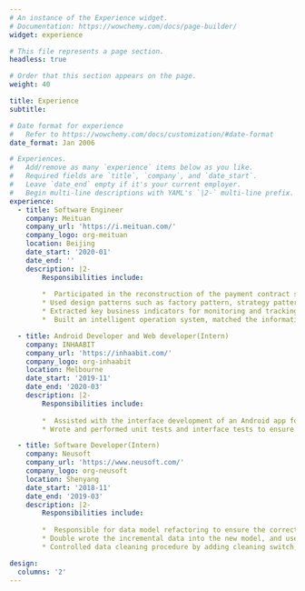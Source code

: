 ```yaml
---
# An instance of the Experience widget.
# Documentation: https://wowchemy.com/docs/page-builder/
widget: experience

# This file represents a page section.
headless: true

# Order that this section appears on the page.
weight: 40

title: Experience
subtitle:

# Date format for experience
#   Refer to https://wowchemy.com/docs/customization/#date-format
date_format: Jan 2006

# Experiences.
#   Add/remove as many `experience` items below as you like.
#   Required fields are `title`, `company`, and `date_start`.
#   Leave `date_end` empty if it's your current employer.
#   Begin multi-line descriptions with YAML's `|2-` multi-line prefix.
experience:
  - title: Software Engineer
    company: Meituan 
    company_url: 'https://i.meituan.com/'
    company_logo: org-meituan
    location: Beijing
    date_start: '2020-01'
    date_end: ''
    description: |2-
        Responsibilities include:
        
        *  Participated in the reconstruction of the payment contract software system and assisted in building the platform services of core capabilities - signing, cancellation, and authentication, which allowed future expansion
        * Used design patterns such as factory pattern, strategy pattern, SPI design, and chain of responsibility design pattern to abstract system public process, settled reusable modules, and regularized interface definition
        * Extracted key business indicators for monitoring and tracking the fluctuation of the system. Configured alarms to ensure that the reconstruction quality risk is minimized
        *  Built an intelligent operation system, matched the information in the resource database according to the keywords entered by users, and used the front-end page to display the retrieval results

  - title: Android Developer and Web developer(Intern) 
    company: INHAABIT 
    company_url: 'https://inhaabit.com/'
    company_logo: org-inhaabit
    location: Melbourne
    date_start: '2019-11'
    date_end: '2020-03'
    description: |2-
        Responsibilities include:
       
        *  Assisted with the interface development of an Android app for Augmented Reality (AR), project wireframing, CMS content management tasks, and HTML and CSS form building
        * Wrote and performed unit tests and interface tests to ensure the correctness of system functions. Collaborated with other developers to identify and alleviate several bugs and errors in software

  - title: Software Developer(Intern)
    company: Neusoft 
    company_url: 'https://www.neusoft.com/'
    company_logo: org-neusoft
    location: Shenyang
    date_start: '2018-11'
    date_end: '2019-03'
    description: |2-
        Responsibilities include:
       
        *  Responsible for data model refactoring to ensure the correctness and stability of the data. The data reconstruction strategy is to block the increment and wash the stock
        * Double wrote the incremental data into the new model, and use the monitoring tool to check the correctness of the data stream
        * Controlled data cleaning procedure by adding cleaning switch, breakpoint record, and RateLimter to the data cleaning system. If there is an anomaly in the cleaning process, connect the corresponding notification tool to ensure that the cleaning process can be sensed

design:
  columns: '2'
---
```

